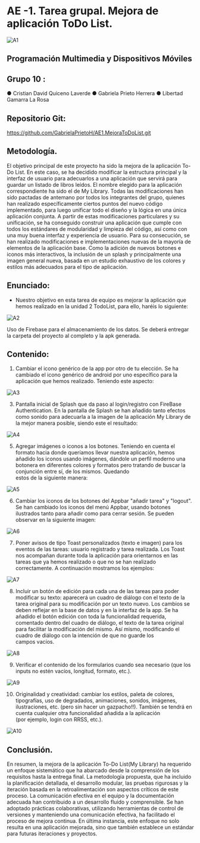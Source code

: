 

# AE -1. Tarea grupal. Mejora de aplicación ToDo List.

![A1](https://github.com/GabrielaPrietoH/AE1.MejoraToDoList/assets/124418682/59dee12c-5ec1-4dda-b499-83e0dc759673)


## Programación Multimedia y Dispositivos Móviles

##  Grupo 10 :

● Cristian David Quiceno Laverde
● Gabriela Prieto Herrera 
● Libertad Gamarra La Rosa
## Repositorio Git:

https://github.com/GabrielaPrietoH/AE1.MejoraToDoList.git


## Metodología.
El objetivo principal de este proyecto ha sido la mejora de la aplicación To-Do List. En este caso, se ha decidido modificar la estructura principal y la interfaz de usuario para adecuarlos a una aplicación que servirá para guardar un listado de libros leídos. El nombre elegido para la aplicación correspondiente ha sido el de My Library. 
Todas las modificaciones han sido pactadas de antemano por todos los integrantes del grupo, quienes han realizado específicamente ciertos puntos del nuevo código implementado,  para luego unificar todo el diseño y la lógica en una única aplicación conjunta.
A partir de estas modificaciones particulares y su unificación, se ha conseguido construir una aplicación que cumple con todos los estándares de modularidad y limpieza del código,  así como con una muy buena interfaz y experiencia de usuario. Para su consecución, se han realizado modificaciones e implementaciones nuevas de la mayoría de elementos de la aplicación base. Como la adición de nuevos botones e iconos más interactivos, la inclusión de un splash y principalmente una imagen general nueva,  basada en un estudio exhaustivo de los colores y estilos más adecuados para el tipo de aplicación.




































## Enunciado:
* Nuestro objetivo en esta tarea de equipo es mejorar la aplicación que hemos realizado en la unidad 2 TodoList, para ello, haréis lo siguiente:

![A2](https://github.com/GabrielaPrietoH/AE1.MejoraToDoList/assets/124418682/126b3a32-8b34-4312-8978-b870ae4d3394)

Uso de Firebase para el almacenamiento de los datos.
Se deberá entregar la carpeta del proyecto al completo y la apk generada.




















## Contenido:


1. Cambiar el icono genérico de la app por otro de tu elección.
   Se ha cambiado el icono genérico de android por uno específico para la aplicación que hemos realizado. Teniendo este aspecto:
   
![A3](https://github.com/GabrielaPrietoH/AE1.MejoraToDoList/assets/124418682/770b7522-4f65-4659-96f6-05628efb8b4d)

3. Pantalla inicial de Splash que da paso al login/registro con FireBase Authentication.
   En la pantalla de Splash se han añadido tanto efectos como sonido para adecuarla a la imagen de la aplicación My Library de la mejor manera posible, siendo este el resultado:
   
![A4](https://github.com/GabrielaPrietoH/AE1.MejoraToDoList/assets/124418682/c3ba0bfd-a4cb-4f6e-9fb6-93a2ec0b2c23)

5. Agregar imágenes o iconos a los botones.
   Teniendo en cuenta el formato hacia donde queríamos llevar nuestra aplicación, hemos añadido los iconos usando imágenes, dándole un perfil moderno una botonera en diferentes colores y formatos pero tratando de buscar la conjunción entre sí, de los mismos. Quedando   
   estos de la siguiente manera:

![A5](https://github.com/GabrielaPrietoH/AE1.MejoraToDoList/assets/124418682/30d36854-db92-4722-a722-3cd58bae184c)

6. Cambiar los iconos de los botones del Appbar "añadir tarea" y "logout".
   Se han cambiado los iconos del menú Appbar, usando botones ilustrados tanto para añadir como para cerrar sesión. Se pueden observar en la siguiente imagen:

![A6](https://github.com/GabrielaPrietoH/AE1.MejoraToDoList/assets/124418682/a9157dfe-170d-4f22-adf5-abb666a83d73)


7. Poner avisos de tipo Toast personalizados (texto e imagen) para los eventos de las tareas: usuario registrado y tarea realizada.
   Los Toast nos acompañan durante toda la aplicación para orientarnos en las tareas que ya hemos realizado o que no se han realizado correctamente. A continuación mostramos los ejemplos: 

![A7](https://github.com/GabrielaPrietoH/AE1.MejoraToDoList/assets/124418682/c27fa505-86e9-41b5-9462-af20dc3f067a)


8. Incluir un botón de edición para cada una de las tareas para poder modificar su texto: aparecerá un cuadro de diálogo con el texto de la tarea original para su modificación por un texto nuevo. Los cambios se deben reflejar en la base de datos y en la interfaz de la     app.
  Se ha añadido el botón edición con toda la funcionalidad requerida, comentado dentro del cuadro de diálogo, el texto de la tarea original para facilitar la modificación del mismo. Así mismo, modificando el cuadro de diálogo con la intención de que no guarde los     
  campos vacíos.

![A8](https://github.com/GabrielaPrietoH/AE1.MejoraToDoList/assets/124418682/009a9e9e-dde5-4ab9-88b0-b552294986c3)

9. Verificar el contenido de los formularios cuando sea necesario (que los inputs no estén vacíos, longitud, formato, etc.).

![A9](https://github.com/GabrielaPrietoH/AE1.MejoraToDoList/assets/124418682/9cc1b394-9510-4f74-8106-b33e3d374bce)

10. Originalidad y creatividad: cambiar los estilos, paleta de colores, tipografías, uso de degradados, animaciones, sonidos, imágenes, ilustraciones, etc. (pero sin hacer un gazpacho!!). También se tendrá en cuenta cualquier otra funcionalidad añadida a la aplicación   
   (por ejemplo, login con RRSS, etc.).

![A10](https://github.com/GabrielaPrietoH/AE1.MejoraToDoList/assets/124418682/8bb6afd4-6022-408f-add2-ccb287f144f6)

## Conclusión. 
En resumen, la mejora de la aplicación To-Do List(My Library) ha requerido un enfoque sistemático que ha abarcado desde la comprensión de los requisitos hasta la entrega final. La metodología propuesta, que ha incluido la planificación detallada, el desarrollo modular, las pruebas rigurosas y la iteración basada en la retroalimentación son aspectos críticos de este proceso. 
La comunicación efectiva en el equipo y la documentación adecuada han contribuido a un desarrollo fluido y comprensible. Se han adoptado prácticas colaborativas, utilizando herramientas de control de versiones y manteniendo una comunicación efectiva, ha facilitado el proceso de mejora continua. En última instancia, este enfoque no solo resulta en una aplicación mejorada, sino que también establece un estándar para futuras iteraciones y proyectos.




